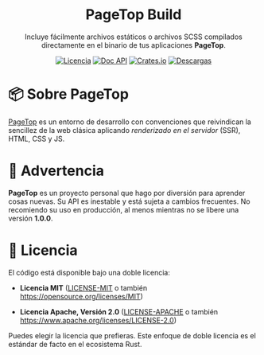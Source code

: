 <div align="center">

<h1>PageTop Build</h1>

<p>Incluye fácilmente archivos estáticos o archivos SCSS compilados directamente en el binario de tus aplicaciones <strong>PageTop</strong>.</p>

[![Licencia](https://img.shields.io/badge/license-MIT%2FApache-blue.svg?label=Licencia&style=for-the-badge)](#-license)
[![Doc API](https://img.shields.io/docsrs/pagetop-build?label=Doc%20API&style=for-the-badge&logo=Docs.rs)](https://docs.rs/pagetop-build)
[![Crates.io](https://img.shields.io/crates/v/pagetop-build.svg?style=for-the-badge&logo=ipfs)](https://crates.io/crates/pagetop-build)
[![Descargas](https://img.shields.io/crates/d/pagetop-build.svg?label=Descargas&style=for-the-badge&logo=transmission)](https://crates.io/crates/pagetop-build)

</div>

# 📦 Sobre PageTop

[PageTop](https://docs.rs/pagetop) es un entorno de desarrollo con convenciones que reivindican la
sencillez de la web clásica aplicando *renderizado en el servidor* (SSR), HTML, CSS y JS.


# 🚧 Advertencia

**PageTop** es un proyecto personal que hago por diversión para aprender cosas nuevas. Su API es
inestable y está sujeta a cambios frecuentes. No recomiendo su uso en producción, al menos mientras
no se libere una versión **1.0.0**.


# 📜 Licencia

El código está disponible bajo una doble licencia:

  * **Licencia MIT**
    ([LICENSE-MIT](LICENSE-MIT) o también https://opensource.org/licenses/MIT)

  * **Licencia Apache, Versión 2.0**
    ([LICENSE-APACHE](LICENSE-APACHE) o también https://www.apache.org/licenses/LICENSE-2.0)

Puedes elegir la licencia que prefieras. Este enfoque de doble licencia es el estándar de facto en
el ecosistema Rust.
